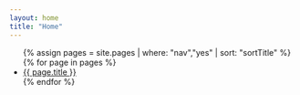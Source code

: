 ```yaml
---
layout: home
title: "Home"
---
```



<ul>
  {% assign pages = site.pages | where: "nav","yes" | sort: "sortTitle"  %}
  {% for page in pages %}
  <li><a href="{{ page.url | prepend: site.baseurl }}">{{ page.title }}</a></li>
  {% endfor %}
</ul>
